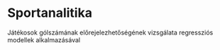 # Sportanalitika
Játékosok gólszámának előrejelezhetőségének vizsgálata regressziós modellek alkalmazásával
